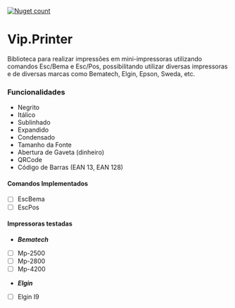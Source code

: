 [![Nuget count](https://img.shields.io/nuget/v/Vip.Printer.svg)](https://www.nuget.org/packages/Vip.Printer/)

# Vip.Printer  

Biblioteca para realizar impressões em mini-impressoras utilizando comandos Esc/Bema e Esc/Pos, possibilitando utilizar diversas impressoras e de diversas marcas como Bematech, Elgin, Epson, Sweda, etc.

### Funcionalidades

- Negrito
- Itálico
- Sublinhado
- Expandido
- Condensado
- Tamanho da Fonte
- Abertura de Gaveta (dinheiro)
- QRCode
- Código de Barras (EAN 13, EAN 128)

#### Comandos Implementados
- [ ] EscBema
- [ ] EscPos

#### Impressoras testadas
- **_Bematech_**
- [ ] Mp-2500
- [ ] Mp-2800
- [ ] Mp-4200

- **_Elgin_**
- [ ] Elgin I9
